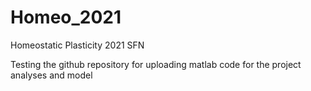 # Homeo_2021
Homeostatic Plasticity 2021 SFN

Testing the github repository for uploading matlab code for the project analyses and model 

